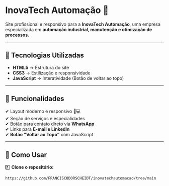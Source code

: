 # InovaTech Automação 🚀  

Site profissional e responsivo para a **InovaTech Automação**, uma empresa especializada em **automação industrial, manutenção e otimização de processos**.  

---

## 🔧 Tecnologias Utilizadas  

- **HTML5** → Estrutura do site  
- **CSS3** → Estilização e responsividade  
- **JavaScript** → Interatividade (Botão de voltar ao topo)  

---

## 🎯 Funcionalidades  

✔ Layout moderno e responsivo 📱💻  
✔ Seção de serviços e especialidades  
✔ Botão para contato direto via **WhatsApp**  
✔ Links para **E-mail e LinkedIn**  
✔ **Botão "Voltar ao Topo"** com JavaScript  

---

## 📂 Como Usar  

1️⃣ **Clone o repositório:**  
```bash
https://github.com/FRANCISCODORSCHEIDT/inovatechautomacao/tree/main
